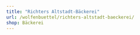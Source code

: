 ```yaml
---
title: "Richters Altstadt-Bäckerei"
url: /wolfenbuettel/richters-altstadt-baeckerei/
shop: Bäckerei
---
```

